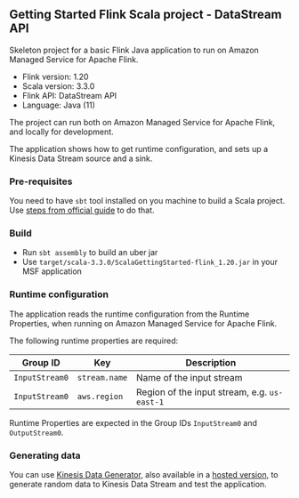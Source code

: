 ## Getting Started Flink Scala project - DataStream API

Skeleton project for a basic Flink Java application to run on Amazon Managed Service for Apache Flink.

* Flink version: 1.20
* Scala version: 3.3.0
* Flink API: DataStream API
* Language: Java (11)

The project can run both on Amazon Managed Service for Apache Flink, and locally for development.

The application shows how to get runtime configuration, and sets up a Kinesis Data Stream source and a sink.

### Pre-requisites
You need to have `sbt` tool installed on you machine to build a Scala project. Use [steps from official guide](https://www.scala-sbt.org/download.html) to do that.

### Build
- Run `sbt assembly` to build an uber jar
- Use `target/scala-3.3.0/ScalaGettingStarted-flink_1.20.jar` in your MSF application

### Runtime configuration

The application reads the runtime configuration from the Runtime Properties, when running on Amazon Managed Service for
Apache Flink.

The following runtime properties are required:

| Group ID       | Key           | Description              |
|----------------|---------------|--------------------------|
| `InputStream0` | `stream.name` | Name of the input stream |
| `InputStream0` | `aws.region`  | Region of the input stream, e.g. `us-east-1` |

Runtime Properties are expected in the Group IDs `InputStream0` and `OutputStream0`.

### Generating data

You can use [Kinesis Data Generator](https://github.com/awslabs/amazon-kinesis-data-generator),
also available in a [hosted version](https://awslabs.github.io/amazon-kinesis-data-generator/web/producer.html),
to generate random data to Kinesis Data Stream and test the application.
